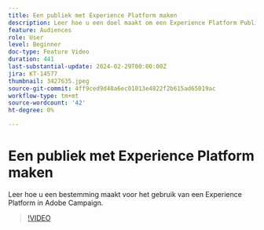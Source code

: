 ```yaml
---
title: Een publiek met Experience Platform maken
description: Leer hoe u een doel maakt om een Experience Platform Publiek toe te wijzen aan Adobe Campaign.
feature: Audiences
role: User
level: Beginner
doc-type: Feature Video
duration: 441
last-substantial-update: 2024-02-29T00:00:00Z
jira: KT-14577
thumbnail: 3427635.jpeg
source-git-commit: 4ff9ced9d40a6ec01013e4822f2b615ad65019ac
workflow-type: tm+mt
source-wordcount: '42'
ht-degree: 0%

---
```



# Een publiek met Experience Platform maken

Leer hoe u een bestemming maakt voor het gebruik van een Experience Platform in Adobe Campaign.

>[!VIDEO](https://video.tv.adobe.com/v/3427635/?learn=on)
